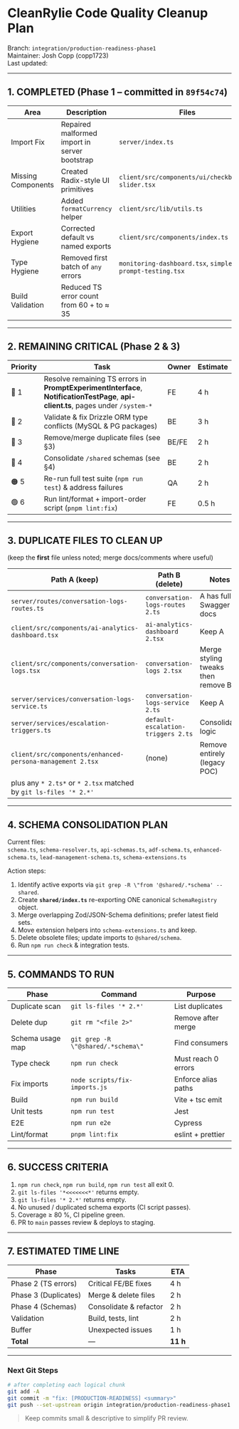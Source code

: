 # CleanRylie Code Quality Cleanup Plan

Branch: `integration/production-readiness-phase1`  
Maintainer: Josh Copp (copp1723)  
Last updated: <!-- Factory will insert timestamp -->

---

## 1. COMPLETED (Phase 1 – committed in `89f54c74`)

| Area               | Description                                   | Files                                                   |
| ------------------ | --------------------------------------------- | ------------------------------------------------------- |
| Import Fix         | Repaired malformed import in server bootstrap | `server/index.ts`                                       |
| Missing Components | Created Radix-style UI primitives             | `client/src/components/ui/checkbox.tsx`, `slider.tsx`   |
| Utilities          | Added `formatCurrency` helper                 | `client/src/lib/utils.ts`                               |
| Export Hygiene     | Corrected default vs named exports            | `client/src/components/index.ts`                        |
| Type Hygiene       | Removed first batch of `any` errors           | `monitoring-dashboard.tsx`, `simple-prompt-testing.tsx` |
| Build Validation   | Reduced TS error count from 60 + to ≈ 35      |

---

## 2. REMAINING CRITICAL (Phase 2 & 3)

| Priority | Task                                                                                                                               | Owner | Estimate |
| -------- | ---------------------------------------------------------------------------------------------------------------------------------- | ----- | -------- |
| 🔴 1     | Resolve remaining TS errors in **PromptExperimentInterface**, **NotificationTestPage**, **api-client.ts**, pages under `/system-*` | FE    | 4 h      |
| 🔴 2     | Validate & fix Drizzle ORM type conflicts (MySQL & PG packages)                                                                    | BE    | 3 h      |
| 🔴 3     | Remove/merge duplicate files (see §3)                                                                                              | BE/FE | 2 h      |
| 🔴 4     | Consolidate `/shared` schemas (see §4)                                                                                             | BE    | 2 h      |
| 🟠 5     | Re-run full test suite (`npm run test`) & address failures                                                                         | QA    | 2 h      |
| 🟢 6     | Run lint/format + import-order script (`pnpm lint:fix`)                                                                            | FE    | 0.5 h    |

---

## 3. DUPLICATE FILES TO CLEAN UP

(keep the **first** file unless noted; merge docs/comments where useful)

| Path A (keep)                                                     | Path B (delete)                    | Notes                              |
| ----------------------------------------------------------------- | ---------------------------------- | ---------------------------------- |
| `server/routes/conversation-logs-routes.ts`                       | `conversation-logs-routes 2.ts`    | A has full Swagger docs            |
| `client/src/components/ai-analytics-dashboard.tsx`                | `ai-analytics-dashboard 2.tsx`     | Keep A                             |
| `client/src/components/conversation-logs.tsx`                     | `conversation-logs 2.tsx`          | Merge styling tweaks then remove B |
| `server/services/conversation-logs-service.ts`                    | `conversation-logs-service 2.ts`   | Keep A                             |
| `server/services/escalation-triggers.ts`                          | `default-escalation-triggers 2.ts` | Consolidate logic                  |
| `client/src/components/enhanced-persona-management 2.tsx`         | (none)                             | Remove entirely (legacy POC)       |
| plus any `* 2.ts*` or `* 2.tsx` matched by `git ls-files '* 2.*'` |

---

## 4. SCHEMA CONSOLIDATION PLAN

Current files:  
`schema.ts`, `schema-resolver.ts`, `api-schemas.ts`, `adf-schema.ts`, `enhanced-schema.ts`, `lead-management-schema.ts`, `schema-extensions.ts`

Action steps:

1. Identify active exports via `git grep -R \"from '@shared/.*schema' --shared`.
2. Create **`shared/index.ts`** re-exporting ONE canonical `SchemaRegistry` object.
3. Merge overlapping Zod/JSON-Schema definitions; prefer latest field sets.
4. Move extension helpers into `schema-extensions.ts` and keep.
5. Delete obsolete files; update imports to `@shared/schema`.
6. Run `npm run check` & integration tests.

---

## 5. COMMANDS TO RUN

| Phase            | Command                            | Purpose             |
| ---------------- | ---------------------------------- | ------------------- |
| Duplicate scan   | `git ls-files '* 2.*'`             | List duplicates     |
| Delete dup       | `git rm "<file 2>"`                | Remove after merge  |
| Schema usage map | `git grep -R \"@shared/.*schema\"` | Find consumers      |
| Type check       | `npm run check`                    | Must reach 0 errors |
| Fix imports      | `node scripts/fix-imports.js`      | Enforce alias paths |
| Build            | `npm run build`                    | Vite + tsc emit     |
| Unit tests       | `npm run test`                     | Jest                |
| E2E              | `npm run e2e`                      | Cypress             |
| Lint/format      | `pnpm lint:fix`                    | eslint + prettier   |

---

## 6. SUCCESS CRITERIA

1. `npm run check`, `npm run build`, `npm run test` all exit 0.
2. `git ls-files '*<<<<<<<*'` returns empty.
3. `git ls-files '* 2.*'` returns empty.
4. No unused / duplicated schema exports (CI script passes).
5. Coverage ≥ 80 %, CI pipeline green.
6. PR to `main` passes review & deploys to staging.

---

## 7. ESTIMATED TIME LINE

| Phase                | Tasks                  | ETA      |
| -------------------- | ---------------------- | -------- |
| Phase 2 (TS errors)  | Critical FE/BE fixes   | 4 h      |
| Phase 3 (Duplicates) | Merge & delete files   | 2 h      |
| Phase 4 (Schemas)    | Consolidate & refactor | 2 h      |
| Validation           | Build, tests, lint     | 2 h      |
| Buffer               | Unexpected issues      | 1 h      |
| **Total**            | —                      | **11 h** |

---

### Next Git Steps

```bash
# after completing each logical chunk
git add -A
git commit -m "fix: [PRODUCTION-READINESS] <summary>"
git push --set-upstream origin integration/production-readiness-phase1
```

> Keep commits small & descriptive to simplify PR review.
